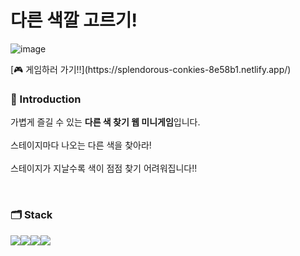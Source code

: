 <!-- <img src="https://capsule-render.vercel.app/api?type=waving&color=B931FC&height=150&section=header&text=&fontSize=0" /> -->


# 다른 색깔 고르기!
<p align="center">
  
![image](https://github.com/oesnuj/find-unique-color/assets/112786665/08d8acad-de2b-427b-b37a-8295bd5fc557)

<p>
[🎮 게임하러 가기!!](https://splendorous-conkies-8e58b1.netlify.app/)
<br>

### 🎨 Introduction  

가볍게 즐길 수 있는 **다른 색 찾기 웹 미니게임**입니다.
<br>
<br>
스테이지마다 나오는 다른 색을 찾아라!
<br>
<br>
스테이지가 지날수록 색이 점점 찾기 어려워집니다!!
<br>


<br>


### 🗂 Stack
<img src="https://img.shields.io/badge/react-61DAFB?style=for-the-badge&logo=react&logoColor=white"><img src="https://img.shields.io/badge/HTML5-E34F26?style=for-the-badge&logo=html5&logoColor=white"/><img src="https://img.shields.io/badge/css3-1572B6?style=for-the-badge&logo=css3&logoColor=white"><img src="https://img.shields.io/badge/JavaScript-F7DF1E?style=for-the-badge&logo=JavaScript&logoColor=white"/>

